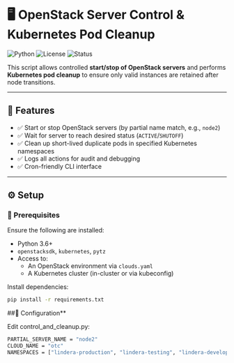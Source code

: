 # 🖥️ OpenStack Server Control & Kubernetes Pod Cleanup

![Python](https://img.shields.io/badge/python-3.6%2B-blue)
![License](https://img.shields.io/badge/license-MIT-green)
![Status](https://img.shields.io/badge/status-active-brightgreen)

This script allows controlled **start/stop of OpenStack servers** and performs **Kubernetes pod cleanup** to ensure only valid instances are retained after node transitions.

---

## 📌 Features

- ✅ Start or stop OpenStack servers (by partial name match, e.g., `node2`)
- ✅ Wait for server to reach desired status (`ACTIVE`/`SHUTOFF`)
- ✅ Clean up short-lived duplicate pods in specified Kubernetes namespaces
- ✅ Logs all actions for audit and debugging
- ✅ Cron-friendly CLI interface

---

## ⚙️ Setup

### 🔧 Prerequisites

Ensure the following are installed:

- Python 3.6+
- `openstacksdk`, `kubernetes`, `pytz`
- Access to:
  - An OpenStack environment via `clouds.yaml`
  - A Kubernetes cluster (in-cluster or via kubeconfig)

Install dependencies:

```bash
pip install -r requirements.txt
```

##📝 Configuration**
  
Edit control_and_cleanup.py:
```bash
PARTIAL_SERVER_NAME = "node2"
CLOUD_NAME = "otc"
NAMESPACES = ["lindera-production", "lindera-testing", "lindera-development"]
```



